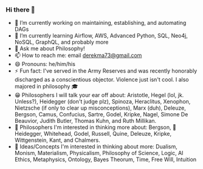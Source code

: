### Hi there 👋

- 🔭 I’m currently working on maintaining, establishing, and automating DAGs
- 🌱 I’m currently learning Airflow, AWS, Advanced Python, SQL, Neo4j, NoSQL, GraphQL, and probably more
- 💬 Ask me about Philosophy!
- 📫 How to reach me: email derekma73@gmail.com
- 😄 Pronouns: he/him/his
- ⚡ Fun fact: I've served in the Army Reserves and was recently honorably discharged as a conscientious objector. Violence just isn't cool. I also majored in philosophy :mortar_board:
- :grin: Philosophers I will talk your ear off about: Aristotle, Hegel (lol, jk. Unless?), Heidegger (don't judge plz), Spinoza, Heraclitus, Xenophon, Nietzsche (if only to clear up misconceptions), Marx (duh), Deleuze, Bergson, Camus, Confucius, Sartre, Godel, Kripke, Nagel, Simone De Beauvior, Judith Butler, Thomas Kuhn, and Ruth Millikan.
- :eyes: Philosophers I'm interested in thinking more about: Bergson, :grimacing: Heidegger, Whitehead, Godel, Russell, Quine, Deleuze, Kripke, Wittgenstein, Kant, and Chalmers.
- :crystal_ball: Ideas/Concepts I'm interested in thinking about more: Dualism, Monism, Materialism, Physicalism, Philosophy of Science, Logic, AI Ethics, Metaphysics, Ontology, Bayes Theorum, Time, Free Will, Intuition

